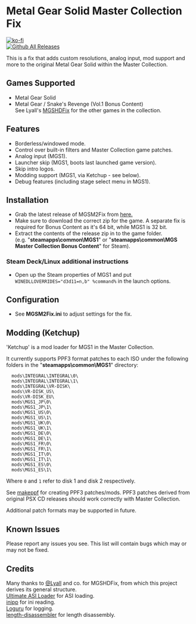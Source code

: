 # Metal Gear Solid Master Collection Fix
[![ko-fi](https://ko-fi.com/img/githubbutton_sm.svg)](https://ko-fi.com/Z8Z7S6BTK)</br>
[![Github All Releases](https://img.shields.io/github/downloads/nuggslet/MGSM2Fix/total.svg)](https://github.com/nuggslet/MGSM2Fix/releases)

This is a fix that adds custom resolutions, analog input, mod support and more to the original Metal Gear Solid within the Master Collection.<br />

## Games Supported
- Metal Gear Solid <br />
- Metal Gear / Snake's Revenge (Vol.1 Bonus Content) <br />
See Lyall's [MGSHDFix](https://github.com/Lyall/MGSHDFix) for the other games in the collection.

## Features
- Borderless/windowed mode.
- Control over built-in filters and Master Collection game patches.
- Analog input (MGS1).
- Launcher skip (MGS1, boots last launched game version).
- Skip intro logos.
- Modding support (MGS1, via Ketchup - see below).
- Debug features (including stage select menu in MGS1).

## Installation
- Grab the latest release of MGSM2Fix from [here.](https://github.com/nuggslet/MGSM2Fix/releases)
- Make sure to download the correct zip for the game. A separate fix is required for Bonus Content as it's 64 bit, while MGS1 is 32 bit.
- Extract the contents of the release zip in to the game folder.<br />(e.g. "**steamapps\common\MGS1**" or "**steamapps\common\MGS Master Collection Bonus Content**" for Steam).

### Steam Deck/Linux additional instructions
- Open up the Steam properties of MGS1 and put `WINEDLLOVERRIDES="d3d11=n,b" %command%` in the launch options.

## Configuration
- See **MGSM2Fix.ini** to adjust settings for the fix.

## Modding (Ketchup)
'Ketchup' is a mod loader for MGS1 in the Master Collection.

It currently supports PPF3 format patches to each ISO under the following folders in the "**steamapps\common\MGS1**" directory:
```
  mods\INTEGRAL\INTEGRAL\0\
  mods\INTEGRAL\INTEGRAL\1\
  mods\INTEGRAL\VR-DISK\
  mods\VR-DISK_US\
  mods\VR-DISK_EU\
  mods\MGS1_JP\0\
  mods\MGS1_JP\1\
  mods\MGS1_US\0\
  mods\MGS1_US\1\
  mods\MGS1_UK\0\
  mods\MGS1_UK\1\
  mods\MGS1_DE\0\
  mods\MGS1_DE\1\
  mods\MGS1_FR\0\
  mods\MGS1_FR\1\
  mods\MGS1_IT\0\
  mods\MGS1_IT\1\
  mods\MGS1_ES\0\
  mods\MGS1_ES\1\
```
Where `0` and `1` refer to disk 1 and disk 2 respectively.

See [makeppf](https://github.com/meunierd/ppf) for creating PPF3 patches/mods. PPF3 patches derived from original PSX CD releases should work correctly with Master Collection.

Additional patch formats may be supported in future.

## Known Issues
Please report any issues you see.
This list will contain bugs which may or may not be fixed.

## Credits
Many thanks to [@Lyall](https://github.com/Lyall) and co. for MGSHDFix, from which this project derives its general structure. <br />
[Ultimate ASI Loader](https://github.com/ThirteenAG/Ultimate-ASI-Loader) for ASI loading. <br />
[inipp](https://github.com/mcmtroffaes/inipp) for ini reading. <br />
[Loguru](https://github.com/emilk/loguru) for logging. <br />
[length-disassembler](https://github.com/Nomade040/length-disassembler) for length disassembly.
